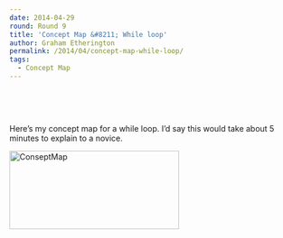 ```yaml
---
date: 2014-04-29
round: Round 9
title: 'Concept Map &#8211; While loop'
author: Graham Etherington
permalink: /2014/04/concept-map-while-loop/
tags:
  - Concept Map
---
```

&nbsp;

&nbsp;

Here&#8217;s my concept map for a while loop. I&#8217;d say this would take about 5 minutes to explain to a novice.

[<img class="alignnone size-medium wp-image-6820" alt="ConseptMap" src="/training-course/uploads/2014/04/ConseptMap-300x139.jpg" width="300" height="139" />][1]

 [1]: /training-course/uploads/2014/04/ConseptMap.jpg
